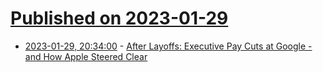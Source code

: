# [Published on 2023-01-29](index.md)

* [2023-01-29, 20:34:00](https://it.slashdot.org/story/23/01/29/207218/after-layoffs-executive-pay-cuts-at-google---and-how-apple-steered-clear?utm_source=rss1.0mainlinkanon&utm_medium=feed) - [After Layoffs:  Executive Pay Cuts at Google - and How Apple Steered Clear](https://it.slashdot.org/story/23/01/29/207218/after-layoffs-executive-pay-cuts-at-google---and-how-apple-steered-clear?utm_source=rss1.0mainlinkanon&utm_medium=feed)
